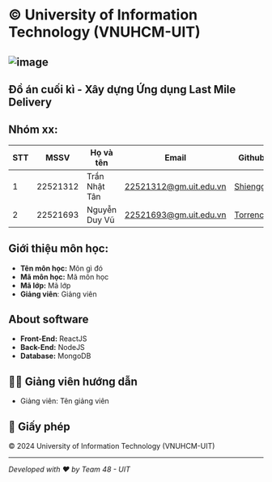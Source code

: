 # © University of Information Technology (VNUHCM-UIT)
![image](https://github.com/user-attachments/assets/d1087970-92bb-4078-ac1e-f55063ae9e52)
---------------------
## Đồ án cuối kì - Xây dựng Ứng dụng Last Mile Delivery
## Nhóm xx:
|**STT**|**MSSV**|     **Họ và tên**   |       **Email**      |  **Github** |
|-------|--------|---------------------|----------------------|-------------|
|   1   |22521312|    Trần Nhật Tân    |22521312@gm.uit.edu.vn|[Shiengg](https://github.com/Shiengg) |
|   2   |22521693|    Nguyễn Duy Vũ    |22521693@gm.uit.edu.vn|[Torrence](https://github.com/LilRaynee) |

## Giới thiệu môn học:
* **Tên môn học:** Môn gì đó
* **Mã môn học:** Mã môn học
* **Mã lớp:** Mã lớp
* **Giảng viên**: Giảng viên

## **About software**
* **Front-End:** ReactJS
* **Back-End:** NodeJS
* **Database:** MongoDB

## 👨‍🏫 Giảng viên hướng dẫn
- Giảng viên: Tên giảng viên

## 📜 Giấy phép
© 2024 University of Information Technology (VNUHCM-UIT)

---
*Developed with ❤️ by Team 48 - UIT*
